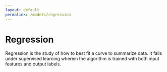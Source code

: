 ```yaml
---
layout: default
permalink: /models/regression
---
```


# Regression
Regression is the study of how to best fit a curve to summarize data. It falls under supervised learning wherein the algorithm is trained with both input features and output labels.
